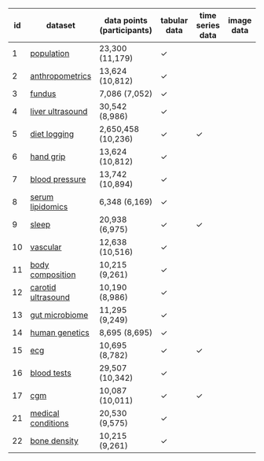 |   id | dataset                                                   | data points (participants)   | tabular data   | time series data   | image data   |
|------|-----------------------------------------------------------|------------------------------|----------------|--------------------|--------------|
|    1 | [population](datasets/1-population.html)                  | 23,300 (11,179)              | ✓              |                    |              |
|    2 | [anthropometrics](datasets/2-anthropometrics.html)        | 13,624 (10,812)              | ✓              |                    |              |
|    3 | [fundus](datasets/3-fundus.html)                          | 7,086 (7,052)                | ✓              |                    |              |
|    4 | [liver ultrasound](datasets/4-liver_ultrasound.html)      | 30,542 (8,986)               | ✓              |                    |              |
|    5 | [diet logging](datasets/5-diet_logging.html)              | 2,650,458 (10,236)           | ✓              | ✓                  |              |
|    6 | [hand grip](datasets/6-hand_grip.html)                    | 13,624 (10,812)              | ✓              |                    |              |
|    7 | [blood pressure](datasets/7-blood_pressure.html)          | 13,742 (10,894)              | ✓              |                    |              |
|    8 | [serum lipidomics](datasets/8-serum_lipidomics.html)      | 6,348 (6,169)                | ✓              |                    |              |
|    9 | [sleep](datasets/9-sleep.html)                            | 20,938 (6,975)               | ✓              | ✓                  |              |
|   10 | [vascular](datasets/10-vascular.html)                     | 12,638 (10,516)              | ✓              |                    |              |
|   11 | [body composition](datasets/11-body_composition.html)     | 10,215 (9,261)               | ✓              |                    |              |
|   12 | [carotid ultrasound](datasets/12-carotid_ultrasound.html) | 10,190 (8,986)               | ✓              |                    |              |
|   13 | [gut microbiome](datasets/13-gut_microbiome.html)         | 11,295 (9,249)               | ✓              |                    |              |
|   14 | [human genetics](datasets/14-human_genetics.html)         | 8,695 (8,695)                | ✓              |                    |              |
|   15 | [ecg](datasets/15-ecg.html)                               | 10,695 (8,782)               | ✓              | ✓                  |              |
|   16 | [blood tests](datasets/16-blood_tests.html)               | 29,507 (10,342)              | ✓              |                    |              |
|   17 | [cgm](datasets/17-cgm.html)                               | 10,087 (10,011)              | ✓              | ✓                  |              |
|   21 | [medical conditions](datasets/21-medical_conditions.html) | 20,530 (9,575)               | ✓              |                    |              |
|   22 | [bone density](datasets/22-bone_density.html)             | 10,215 (9,261)               | ✓              |                    |              |